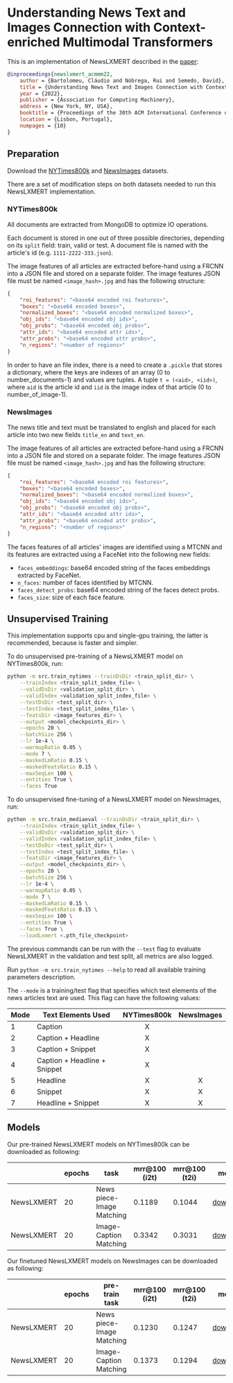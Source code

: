 # Understanding News Text and Images Connection with Context-enriched Multimodal Transformers

This is an implementation of NewsLXMERT described in the [paper](TODO:arxiv:link):

```bibtex
@inproceedings{newslxmert_acmmm22,
    author = {Bartolomeu, Cláudio and Nóbrega, Rui and Semedo, David},
    title = {Understanding News Text and Images Connection with Context-enriched Multimodal Transformers},
    year = {2022},
    publisher = {Association for Computing Machinery},
    address = {New York, NY, USA},
    booktitle = {Proceedings of the 30th ACM International Conference on Multimedia},
    location = {Lisbon, Portugal},
    numpages = {10}
}
```

## Preparation

Download the [NYTimes800k](https://github.com/alasdairtran/transform-and-tell) and [NewsImages](https://github.com/NewsImagesDataset/NewsImagesDataset) datasets.

There are a set of modification steps on both datasets needed to run this NewsLXMERT implementation.

### NYTimes800k

All documents are extracted from MongoDB to optimize IO operations.

Each document is stored in one out of three possible directories, depending on its `split` field: train, valid or test.
A document file is named with the article's id (e.g. `1111-2222-333.json`).

The image features of all articles are extracted before-hand using a FRCNN into a JSON file and stored on a separate folder.
The image features JSON file must be named `<image_hash>.jpg` and has the following structure:

```json
{
    "roi_features": "<base64 encoded roi features>",
    "boxes": "<base64 encoded boxes>",
    "normalized_boxes": "<base64 encoded normalized boxes>",
    "obj_ids": "<base64 encoded obj ids>",
    "obj_probs": "<base64 encoded obj probs>",
    "attr_ids": "<base64 encoded attr ids>",
    "attr_probs": "<base64 encoded attr probs>",
    "n_regions": "<number of regions>"
}
```

In order to have an file index, there is a need to create a `.pickle` that stores a dictionary, where the keys are indexes of an array (0 to number_documents-1) and values are tuples. A tuple `t = (<aid>, <iid>)`, where `aid` is the article id and `iid` is the image index of that article (0 to number_of_image-1).

### NewsImages

The news title and text must be translated to english and placed for each article into two new fields `title_en` and `text_en`.

The image features of all articles are extracted before-hand using a FRCNN into a JSON file and stored on a separate folder.
The image features JSON file must be named `<image_hash>.jpg` and has the following structure:

```json
{
    "roi_features": "<base64 encoded roi features>",
    "boxes": "<base64 encoded boxes>",
    "normalized_boxes": "<base64 encoded normalized boxes>",
    "obj_ids": "<base64 encoded obj ids>",
    "obj_probs": "<base64 encoded obj probs>",
    "attr_ids": "<base64 encoded attr ids>",
    "attr_probs": "<base64 encoded attr probs>",
    "n_regions": "<number of regions>"
}
```

The faces features of all articles' images are identified using a MTCNN and its features are extracted using a FaceNet into the following new fields: 
* `faces_embeddings`: base64 encoded string of the faces embeddings extracted by FaceNet.
* `n_faces`: number of faces identified by MTCNN.
* `faces_detect_probs`: base64 encoded string of the faces detect probs.
* `faces_size`: size of each face feature.

## Unsupervised Training

This implementation supports cpu and single-gpu training, the latter is recommended, because is faster and simpler.

To do unsupervised pre-training of a NewsLXMERT model on NYTimes800k, run:

```bash
python -m src.train_nytimes --trainDsDir <train_split_dir> \
    --trainIndex <train_split_index_file> \
    --validDsDir <validation_split_dir> \
    --validIndex <validation_split_index_file> \
    --testDsDir <test_split_dir> \
    --testIndex <test_split_index_file> \
    --featsDir <image_features_dir> \
    --output <model_checkpoints_dir> \
    --epochs 20 \
    --batchSize 256 \
    --lr 1e-4 \
    --warmupRatio 0.05 \
    --mode 7 \
    --maskedLmRatio 0.15 \
    --maskedFeatsRatio 0.15 \
    --maxSeqLen 100 \
    --entities True \
    --faces True
```

To do unsupervised fine-tuning of a NewsLXMERT model on NewsImages, run:

```bash
python -m src.train_mediaeval --trainDsDir <train_split_dir> \
    --trainIndex <train_split_index_file> \
    --validDsDir <validation_split_dir> \
    --validIndex <validation_split_index_file> \
    --testDsDir <test_split_dir> \
    --testIndex <test_split_index_file> \
    --featsDir <image_features_dir> \
    --output <model_checkpoints_dir> \
    --epochs 20 \
    --batchSize 256 \
    --lr 1e-4 \
    --warmupRatio 0.05 \
    --mode 7 \
    --maskedLmRatio 0.15 \
    --maskedFeatsRatio 0.15 \
    --maxSeqLen 100 \
    --entities True \
    --faces True \
    --loadLxmert <.pth_file_checkpoint>
```

The previous commands can be run with the `--test` flag to evaluate NewsLXMERT in the validation and test split, all metrics are also logged.

Run `python -m src.train_nytimes --help` to read all available training parameters description.

The `--mode` is a training/test flag that specifies which text elements of the news articles text are used. This flag can have the following values:

| Mode | Text Elements Used | NYTimes800k | NewsImages |
| ---- | ----------- | :---------: | :--------: |
| 1 | Caption | X | |
| 2 | Caption + Headline | X | |
| 3 | Caption + Snippet | X | |
| 4 | Caption + Headline + Snippet | X | |
| 5 | Headline | X | X |
| 6 | Snippet | X | X |
| 7 | Headline + Snippet | X | X |

## Models

Our pre-trained NewsLXMERT models on NYTimes800k can be downloaded as following:

|  | epochs | task | mrr@100 (i2t) | mrr@100 (t2i) | model | md5 |
|-|-|-|-|-|-|-|
| NewsLXMERT | 20 | News piece-Image Matching | 0.1189 | 0.1044 | [download](https://drive.google.com/file/d/1442TL4IVwPpK9dzCQr_9eV-bhjKeyOFy/view?usp=sharing) | `8ebfb5953b52fa41ef04c5c7f61e07c4` |
| NewsLXMERT | 20 | Image-Caption Matching | 0.3342 | 0.3031 | [download](https://drive.google.com/file/d/19VRW8aeiOu_81HRZMl1jYwbdRp5B5q7G/view?usp=sharing) | `2c9efb49dea29578b3b117cb76540d90` |

Our finetuned NewsLXMERT models on NewsImages can be downloaded as following:

|  | epochs | pre-train task | mrr@100 (i2t) | mrr@100 (t2i) | model | md5 |
|-|-|-|-|-|-|-|
| NewsLXMERT | 20 | News piece-Image Matching | 0.1230 | 0.1247 | [download](https://drive.google.com/file/d/1CSVxFPGmDeq4CqXaLGrih1yElZHnJ2BJ/view?usp=sharing) | `cf5b73a8facce1e8538a6291b87cbb95` |
| NewsLXMERT | 20 | Image-Caption Matching | 0.1373 | 0.1294 | [download](https://drive.google.com/file/d/1idrlf5m2gYMPanw0zdMg5ZvxMLjDgYkQ/view?usp=sharing) | `148004368cd6eccd89a5be3b10f6e00f` |

